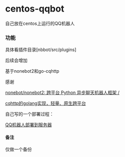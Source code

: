 # centos-qqbot
自己放在centos上运行的QQ机器人

### 功能

具体看插件目录[nbbot/src/plugins]

后续会增加

基于nonebot2和go-cqhttp

感谢

[nonebot/nonebot2: 跨平台 Python 异步聊天机器人框架 /](https://github.com/nonebot/nonebot2)

[cqhttp的golang实现，轻量、原生跨平台](https://github.com/Mrs4s/go-cqhttp)

自己写的一个部署过程：

[QQ机器人部署到服务器](https://github.com/symbolworld/notes/blob/main/course-of-study/QQ机器人部署到服务器.md)

#### 备注

仅做一个备份
